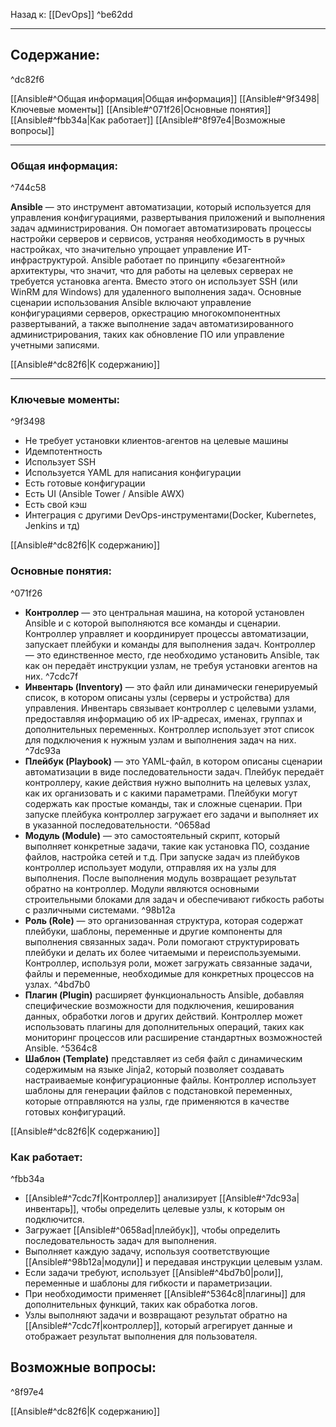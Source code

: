 Назад к: [[DevOps]] ^be62dd

---
## Содержание:

^dc82f6

[[Ansible#^Общая информация|Общая информация]]
[[Ansible#^9f3498|Ключевые моменты]]
[[Ansible#^071f26|Основные понятия]]
[[Ansible#^fbb34a|Как работает]]
[[Ansible#^8f97e4|Возможные вопросы]]

---
### Общая информация:

^744c58

**Ansible** — это инструмент автоматизации, который используется для управления конфигурациями, развертывания приложений и выполнения задач администрирования. Он помогает автоматизировать процессы настройки серверов и сервисов, устраняя необходимость в ручных настройках, что значительно упрощает управление ИТ-инфраструктурой. Ansible работает по принципу «безагентной» архитектуры, что значит, что для работы на целевых серверах не требуется установка агента. Вместо этого он использует SSH (или WinRM для Windows) для удаленного выполнения задач. Основные сценарии использования Ansible включают управление конфигурациями серверов, оркестрацию многокомпонентных развертываний, а также выполнение задач автоматизированного администрирования, таких как обновление ПО или управление учетными записями.

[[Ansible#^dc82f6|К содержанию]]

---
### Ключевые моменты:

^9f3498

- Не требует установки клиентов-агентов на целевые машины
- Идемпотентность
- Использует SSH
- Используется YAML для написания конфигурации
- Есть готовые конфигурации 
- Есть UI (Ansible Tower / Ansible AWX)
- Есть свой кэш
- Интеграция с другими DevOps-инструментами(Docker, Kubernetes, Jenkins и тд)

[[Ansible#^dc82f6|К содержанию]]

### Основные понятия:

^071f26

- **Контроллер** — это центральная машина, на которой установлен Ansible и с которой выполняются все команды и сценарии. Контроллер управляет и координирует процессы автоматизации, запускает плейбуки и команды для выполнения задач. Контроллер — это единственное место, где необходимо установить Ansible, так как он передаёт инструкции узлам, не требуя установки агентов на них.
     ^7cdc7f
- **Инвентарь (Inventory)** — это файл или динамически генерируемый список, в котором описаны узлы (серверы и устройства) для управления. Инвентарь связывает контроллер с целевыми узлами, предоставляя информацию об их IP-адресах, именах, группах и дополнительных переменных. Контроллер использует этот список для подключения к нужным узлам и выполнения задач на них.
     ^7dc93a
- **Плейбук (Playbook)** — это YAML-файл, в котором описаны сценарии автоматизации в виде последовательности задач. Плейбук передаёт контроллеру, какие действия нужно выполнить на целевых узлах, как их организовать и с какими параметрами. Плейбуки могут содержать как простые команды, так и сложные сценарии. При запуске плейбука контроллер загружает его задачи и выполняет их в указанной последовательности.
     ^0658ad
- **Модуль (Module)** — это самостоятельный скрипт, который выполняет конкретные задачи, такие как установка ПО, создание файлов, настройка сетей и т.д. При запуске задач из плейбуков контроллер использует модули, отправляя их на узлы для выполнения. После выполнения модуль возвращает результат обратно на контроллер. Модули являются основными строительными блоками для задач и обеспечивают гибкость работы с различными системами.
     ^98b12a
- **Роль (Role)** — это организованная структура, которая содержат плейбуки, шаблоны, переменные и другие компоненты для выполнения связанных задач. Роли помогают структурировать плейбуки и делать их более читаемыми и переиспользуемыми. Контроллер, используя роли, может загружать связанные задачи, файлы и переменные, необходимые для конкретных процессов на узлах.
     ^4bd7b0
- **Плагин (Plugin)** расширяет функциональность Ansible, добавляя специфические возможности для подключения, кеширования данных, обработки логов и других действий. Контроллер может использовать плагины для дополнительных операций, таких как мониторинг процессов или расширение стандартных возможностей Ansible.
     ^5364c8
- **Шаблон (Template)** представляет из себя файл с динамическим содержимым на языке Jinja2, который позволяет создавать настраиваемые конфигурационные файлы. Контроллер использует шаблоны для генерации файлов с подстановкой переменных, которые отправляются на узлы, где применяются в качестве готовых конфигураций.

[[Ansible#^dc82f6|К содержанию]]

### Как работает:

^fbb34a

- [[Ansible#^7cdc7f|Контроллер]] анализирует [[Ansible#^7dc93a|инвентарь]], чтобы определить целевые узлы, к которым он подключится.
- Загружает [[Ansible#^0658ad|плейбук]], чтобы определить последовательность задач для выполнения.
- Выполняет каждую задачу, используя соответствующие [[Ansible#^98b12a|модули]] и передавая инструкции целевым узлам.
- Если задачи требуют, использует [[Ansible#^4bd7b0|роли]], переменные и шаблоны для гибкости и параметризации.
- При необходимости применяет [[Ansible#^5364c8|плагины]] для дополнительных функций, таких как обработка логов. 
- Узлы выполняют задачи и возвращают результат обратно на [[Ansible#^7cdc7f|контроллер]], который агрегирует данные и отображает результат выполнения для пользователя.

## Возможные вопросы:

^8f97e4

[[Ansible#^dc82f6|К содержанию]]
